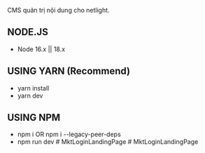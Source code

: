 CMS quản trị nội dung cho netlight.

## NODE.JS

- Node 16.x || 18.x

## USING YARN (Recommend)

- yarn install
- yarn dev

## USING NPM

- npm i OR npm i --legacy-peer-deps
- npm run dev
#   M k t L o g i n L a n d i n g P a g e  
 #   M k t L o g i n L a n d i n g P a g e  
 